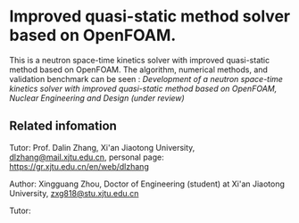 # Improved quasi-static method solver based on OpenFOAM.

This is a neutron space-time kinetics solver with improved quasi-static method based on OpenFOAM. The algorithm, numerical methods, and validation benchmark can be seen : *Development of a neutron space-time kinetics solver with improved quasi-static method based on OpenFOAM, Nuclear Engineering and Design (under review)*

## Related infomation
Tutor: Prof. Dalin Zhang, Xi'an Jiaotong University, <dlzhang@mail.xjtu.edu.cn>, personal page: <https://gr.xjtu.edu.cn/en/web/dlzhang>

Author: Xingguang Zhou, Doctor of Engineering (student) at Xi'an Jiaotong University, <zxg818@stu.xjtu.edu.cn>

Tutor: 
